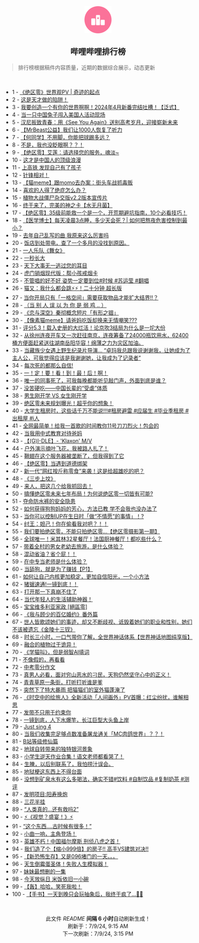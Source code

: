 <div align="center">
    <img src="./assets/icon_rank.png" alt="logo" />
    <h2>哔哩哔哩排行榜</h>
</div>

> 排行榜根据稿件内容质量，近期的数据综合展示，动态更新

<br />

<ul><li><span>1 - <a href=https://www.bilibili.com/BV1GE4m1R7k5>《绝区零》世界观PV | 奇迹的起点</a></span></li><li><span>2 - <a href=https://www.bilibili.com/BV13W421d7vA>这是天才做的陷阱！</a></span></li><li><span>3 - <a href=https://www.bilibili.com/BV1n6421f75a>我要创造一个有你的世界啊啊！2024年4月新番完结吐槽！【泛式】</a></span></li><li><span>4 - <a href=https://www.bilibili.com/BV1ZH4y1w7yf>当一只中国兔子闯入美国人活动现场</a></span></li><li><span>5 - <a href=https://www.bilibili.com/BV1SH4y1F7fG>汉尼扳致青春：用《See You Again》送别高考岁月，迎接崭新未来</a></span></li><li><span>6 - <a href=https://www.bilibili.com/BV171421k7j9>【MrBeast公益】我们让1000人恢复了听力</a></span></li><li><span>7 - <a href=https://www.bilibili.com/BV1oH4y1F7P9>【何同学】不用脚，你能把球踢多远？</a></span></li><li><span>8 - <a href=https://www.bilibili.com/BV1zJ4m1T7jq>不是，我也没眨眼啊？？！</a></span></li><li><span>9 - <a href=https://www.bilibili.com/BV1Ex4y1t7dE>【绝区零】艾莲：请选择您的服务，魂淡~</a></span></li><li><span>10 - <a href=https://www.bilibili.com/BV1tW421R77P>这才是中国人的顶级浪漫</a></span></li><li><span>11 - <a href=https://www.bilibili.com/BV1yr421T7GT>上高铁 发现自己有了孩子</a></span></li><li><span>12 - <a href=https://www.bilibili.com/BV1eb421E7AR>针锋相对！</a></span></li><li><span>13 - <a href=https://www.bilibili.com/BV1kb421n7ec>【猫meme】跟momo去办案：街头车战抓毒贩</a></span></li><li><span>14 - <a href=https://www.bilibili.com/BV1eZ421T78x>喜欢的人得了绝症怎么办？</a></span></li><li><span>15 - <a href=https://www.bilibili.com/BV1NS411w7Yf>植物大战僵尸杂交版v2.2版本宣传片</a></span></li><li><span>16 - <a href=https://www.bilibili.com/BV14T421Y7ve>终于来了，完美的神之卡【水无月菌】</a></span></li><li><span>17 - <a href=https://www.bilibili.com/BV1Eb421n7eh>【绝区零】35级前能救一个是一个，开荒期避坑指南，10个必看技巧！</a></span></li><li><span>18 - <a href=https://www.bilibili.com/BV1rx4y1t7XT>【医学博士】每天凌晨3点睡，多少天会死？| 如何把熬夜危害控制到最小？</a></span></li><li><span>19 - <a href=https://www.bilibili.com/BV1zZ421T7uP>去年自己乱写的曲 我原来这么厉害吗</a></span></li><li><span>20 - <a href=https://www.bilibili.com/BV1ab421E7rQ>饭店到处带电，查了一个多月的没找到原因。</a></span></li><li><span>21 - <a href=https://www.bilibili.com/BV1om421G7uE>一人乐队《舞女》</a></span></li><li><span>22 - <a href=https://www.bilibili.com/BV1uJ4m1M7Ki>一秒长大</a></span></li><li><span>23 - <a href=https://www.bilibili.com/BV1DZ421K78g>天下大事无一逃过您的耳目</a></span></li><li><span>24 - <a href=https://www.bilibili.com/BV1Ff421q7v3>虎门销烟现代版：帮小孩戒烟卡</a></span></li><li><span>25 - <a href=https://www.bilibili.com/BV1zz421z7KE>不管唱的好不好 姿势一定要到位#时候 #苏运莹 #翻唱</a></span></li><li><span>26 - <a href=https://www.bilibili.com/BV1kM4m117Fw>猫又：我什么都会跳⚡️⚡️！二十分钟 超长版</a></span></li><li><span>27 - <a href=https://www.bilibili.com/BV11T421k7mA>当你开局只有「一格空间」需要获取物品才能扩大结界!!？</a></span></li><li><span>28 - <a href=https://www.bilibili.com/BV1qx4y1t7oB>（当 别 人 误 以 为 你 是 弱 鸡 .. ）</a></span></li><li><span>29 - <a href=https://www.bilibili.com/BV1LE4m1R7yo>《恋与深空》秦彻概念短片「有形之锢」</a></span></li><li><span>30 - <a href=https://www.bilibili.com/BV13E4m1R7Fm>【像素猫meme】请爸妈吃饭却换来无情嘲笑???</a></span></li><li><span>31 - <a href=https://www.bilibili.com/BV1M1421k7NM>评分5.3！载入史册的大烂活！论京吹3结局为什么是一坨大份</a></span></li><li><span>32 - <a href=https://www.bilibili.com/BV12Z421K7Pt>从徐州连夜开车又一次赶往南京，连夜筹备了24000瓶饮用水，62400桶方便面赶紧送往湖南岳阳华容！绵薄之力为灾区加油。</a></span></li><li><span>33 - <a href=https://www.bilibili.com/BV1YE421A7gH>当藏族少女遇上野生纪录片导演… “卓玛我总跟我说谢谢我，让她成为了主人公，可我觉得应该是我谢谢她，让我成为了记录者”</a></span></li><li><span>34 - <a href=https://www.bilibili.com/BV1YE421A7ZV>每次死的都那么自信!</a></span></li><li><span>35 - <a href=https://www.bilibili.com/BV1Ex4y1x7eq>一！定！要！看！到！最！后！啊！</a></span></li><li><span>36 - <a href=https://www.bilibili.com/BV1Hy411i7Ty>唯一的同事死了，可我每晚都能听见敲门声，外面到底是谁？</a></span></li><li><span>37 - <a href=https://www.bilibili.com/BV12M4m11764>没苦硬吃——中国长辈的“受虐”体质</a></span></li><li><span>38 - <a href=https://www.bilibili.com/BV1MZ421T7D9>男生刚开学 VS 女生刚开学</a></span></li><li><span>39 - <a href=https://www.bilibili.com/BV1ei421Y7BT>绝区零未来规划曝光！超乎你的想象！</a></span></li><li><span>40 - <a href=https://www.bilibili.com/BV1dShseeEP9>大学生租房时，这些话千万不能说!!!#租房避雷 #应届生 #毕业季租房 #出租屋 #i人</a></span></li><li><span>41 - <a href=https://www.bilibili.com/BV1h6hxe8E7a>全网最简单！给我一首歌的时间教你11号刀刀烈火！包会的</a></span></li><li><span>42 - <a href=https://www.bilibili.com/BV1ym421g7kX>当我用中式教育对待爸妈</a></span></li><li><span>43 - <a href=https://www.bilibili.com/BV1zx4y1x74t>【(G)I-DLE】- 'Klaxon' M/V</a></span></li><li><span>44 - <a href=https://www.bilibili.com/BV1jS411w7su>户外演示摘叶飞花，我被路人扎了！</a></span></li><li><span>45 - <a href=https://www.bilibili.com/BV1h4421U7Ui>鞘翅在这个服务器被垄断了，但我得到了它</a></span></li><li><span>46 - <a href=https://www.bilibili.com/BV1nW421R7zi>【绝区零】当遇到道德绑架</a></span></li><li><span>47 - <a href=https://www.bilibili.com/BV1nE4m1R75H>新一代“网红按斤称零食”来袭！这是给超雄吃的吧？</a></span></li><li><span>48 - <a href=https://www.bilibili.com/BV1cz421B7vf>《三步上坟》</a></span></li><li><span>49 - <a href=https://www.bilibili.com/BV14J4m1M7oC>来人，把这几个给我抓回去！</a></span></li><li><span>50 - <a href=https://www.bilibili.com/BV1YT421Y7pa>搞懂绝区零未来七年布局！为何说绝区零一切皆有可能?</a></span></li><li><span>51 - <a href=https://www.bilibili.com/BV1Sr421T7Jg>夺命防水裤的安全隐患</a></span></li><li><span>52 - <a href=https://www.bilibili.com/BV1mM4m117XV>如何获得狗狗妈妈的芳心，方法已教 学不会我也没办法了</a></span></li><li><span>53 - <a href=https://www.bilibili.com/BV1eT421k7r2>当你可以控制UP在生日时「做“不情愿”的事情」！?</a></span></li><li><span>54 - <a href=https://www.bilibili.com/BV1hi421h7zn>纣王：妲己！你在偷看我对吧？！！</a></span></li><li><span>55 - <a href=https://www.bilibili.com/BV1hm421g7af>我们要拍绝区零，不能只拍绝区零...【绝区零摄影第一期】</a></span></li><li><span>56 - <a href=https://www.bilibili.com/BV191421b7n3>全球唯一！米其林32星餐厅！法国厨神餐厅！都吃些什么？</a></span></li><li><span>57 - <a href=https://www.bilibili.com/BV1vb421E7y7>带着全村的男女老幼去旅游，是什么体验？</a></span></li><li><span>58 - <a href=https://www.bilibili.com/BV1x4421D7Fb>混动省油？省个屁！！</a></span></li><li><span>59 - <a href=https://www.bilibili.com/BV1or421T7iY>在中专当老师是什么体验？</a></span></li><li><span>60 - <a href=https://www.bilibili.com/BV14z421q7vp>当舔狗，就是为了赚钱【P1】</a></span></li><li><span>61 - <a href=https://www.bilibili.com/BV1yz421z77x>如何让自己内核更加稳定，更加自信阳光，一个小方法</a></span></li><li><span>62 - <a href=https://www.bilibili.com/BV1rz421z76t>猪锯速通!一镜到底！！</a></span></li><li><span>63 - <a href=https://www.bilibili.com/BV1FwageNEuG>打开那一下真崩不住了</a></span></li><li><span>64 - <a href=https://www.bilibili.com/BV1fW421R747>当代年轻人的生活辅助神器！</a></span></li><li><span>65 - <a href=https://www.bilibili.com/BV1J4421U7ZX>宝宝维多利亚家政 [絕區零]</a></span></li><li><span>66 - <a href=https://www.bilibili.com/BV1Nz421B7KS>《我与顾少的百亿婚约》番外篇</a></span></li><li><span>67 - <a href=https://www.bilibili.com/BV1qb421E7pp>世人皆歌颂她们的事迹，却又不断歧视、诋毁着她们的职业和性别，她们不该被遗忘《金陵十三钗》</a></span></li><li><span>68 - <a href=https://www.bilibili.com/BV1fS421R7VW>时长三小时，一口气带你了解，全世界神话体系【世界神话地图纯享版】</a></span></li><li><span>69 - <a href=https://www.bilibili.com/BV1nf421z7wF>融合的植物过于诡异！</a></span></li><li><span>70 - <a href=https://www.bilibili.com/BV1ZH4y1w7Xw>《学猫叫》，但是弱智AI填词</a></span></li><li><span>71 - <a href=https://www.bilibili.com/BV19Z421K7sn>不像假的，再看看</a></span></li><li><span>72 - <a href=https://www.bilibili.com/BV1cx4y147Sy>中考零分作文</a></span></li><li><span>73 - <a href=https://www.bilibili.com/BV1qx4y1x7UE>真男人必看，面对穷山恶水的刁民，天狗仍然坚守心中的正义！</a></span></li><li><span>74 - <a href=https://www.bilibili.com/BV13w4m1Y7WJ>青青草原一条街，打听打听谁是爹</a></span></li><li><span>75 - <a href=https://www.bilibili.com/BV1cS411w7eB>突然下了特大暴雨 把猫猫们的室外猫蓬淹了</a></span></li><li><span>76 - <a href=https://www.bilibili.com/BV1s1421k7pp>《时空中的绘旅人》全新活动「人间画外」PV首曝：红尘纷扰，谁解相思</a></span></li><li><span>77 - <a href=https://www.bilibili.com/BV1BS421R7JW>发带不只用于约束你</a></span></li><li><span>78 - <a href=https://www.bilibili.com/BV1jy411B7gr>一镜到底，人下水爆竿，长江巨型大头鱼上岸</a></span></li><li><span>79 - <a href=https://www.bilibili.com/BV1kx4y1t7D4>Just sing 4</a></span></li><li><span>80 - <a href=https://www.bilibili.com/BV1XH4y1w7KT>当我们收集完足够点数准备屠龙通关「MC肉鸽世界」？？！</a></span></li><li><span>81 - <a href=https://www.bilibili.com/BV1cS411w7LB>B站等级修仙篇</a></span></li><li><span>82 - <a href=https://www.bilibili.com/BV15f421q7P7>地球自转带来的独特银河景象</a></span></li><li><span>83 - <a href=https://www.bilibili.com/BV1yz421z7V8>小学生逆天作业合集！语文老师都看哭了！</a></span></li><li><span>84 - <a href=https://www.bilibili.com/BV1hS411c7wq>生腌，以后别联系了，我怕捞汁误会。</a></span></li><li><span>85 - <a href=https://www.bilibili.com/BV1ZM4m117Kj>地狱梗这东西上不得台面</a></span></li><li><span>86 - <a href=https://www.bilibili.com/BV1Jx4y1x7jT>没想到矿泉水有这么多喝法，确实不错#饮料 #自制饮品 #复制奶茶 #测评</a></span></li><li><span>87 - <a href=https://www.bilibili.com/BV1Sz421q7wL>发明项目:阳寿换炮</a></span></li><li><span>88 - <a href=https://www.bilibili.com/BV1Cx4y1x7xy>三花半挂</a></span></li><li><span>89 - <a href=https://www.bilibili.com/BV1rx4y1t726>“人类真的…还有救吗2”</a></span></li><li><span>90 - <a href=https://www.bilibili.com/BV1Mw4m1Y7XP>⚡《视觉？盛宴！》⚡</a></span></li><li><span>91 - <a href=https://www.bilibili.com/BV1Bi421Y7ya>“这个东西....古时候有很多！”</a></span></li><li><span>92 - <a href=https://www.bilibili.com/BV1R1421b7kC>小曲一响，主角登场！</a></span></li><li><span>93 - <a href=https://www.bilibili.com/BV12T421k7KL>英雄不朽！中国福尔摩斯 刑侦八虎之首！</a></span></li><li><span>94 - <a href=https://www.bilibili.com/BV1tz421z73b>我们造了个【缩小999倍】的房子!! 高手VS建筑对决!!</a></span></li><li><span>95 - <a href=https://www.bilibili.com/BV1nW421R7sf>【新恐怖生存】又是096堵门的一天。。。</a></span></li><li><span>96 - <a href=https://www.bilibili.com/BV1S1421b78x>天生倒霉蛋圣体！失败人生模拟器！</a></span></li><li><span>97 - <a href=https://www.bilibili.com/BV1XE421c7ji>妹妹最想删的一集</a></span></li><li><span>98 - <a href=https://www.bilibili.com/BV1My411i71x>今天放纵日 米饭依旧一小碗</a></span></li><li><span>99 - <a href=https://www.bilibili.com/BV1yM4m117F5>【轰】哈哈，笑死我啦！</a></span></li><li><span>100 - <a href=https://www.bilibili.com/BV1mM4m1179U>【手书】一天到晚只会玩抽象后，我终于疯了…🤗🤪</a></span></li></ul>

<br />

<p align=center>此文件 <i>README</i> <b>间隔 6 小时</b>自动刷新生成！<br>刷新于：7/9/24, 9:15 AM<br>下一次刷新：7/9/24, 3:15 PM</p>